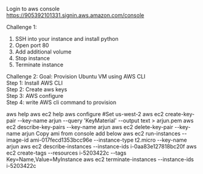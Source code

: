 Login to aws console
https://905392101331.signin.aws.amazon.com/console

Challenge 1:
1. SSH into your instance and install python
2. Open port 80
3. Add additional volume
4. Stop instance
5. Terminate instance


Challenge 2:
Goal: Provision Ubuntu VM using AWS CLI  <br />
Step 1: Install AWS CLI <br />
Step 2: Create aws keys <br>
Step 3: AWS configure <br>
Step 4: write AWS cli command to provision <br>


aws help
aws ec2 help
aws configure
#Set us-west-2
aws ec2 create-key-pair --key-name arjun --query 'KeyMaterial' --output text > arjun.pem
aws ec2 describe-key-pairs --key-name arjun
aws ec2 delete-key-pair --key-name arjun
Copy ami from console add below
aws ec2 run-instances --image-id ami-017fecd1353bcc96e --instance-type t2.micro --key-name arjun
aws ec2 describe-instances --instance-ids i-0aa83e127818bc20f
aws ec2 create-tags --resources i-5203422c --tags Key=Name,Value=MyInstance
aws ec2 terminate-instances --instance-ids i-5203422c



